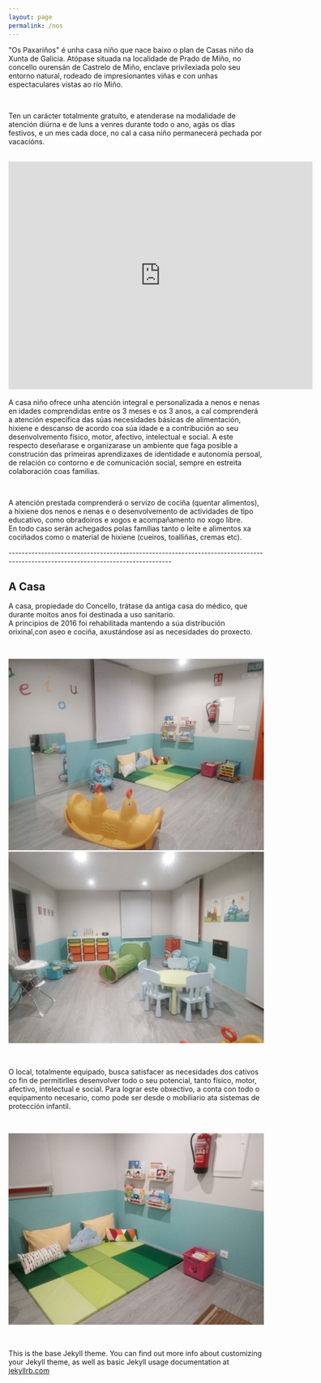 ```yaml
---
layout: page
permalink: /nos
---
```




<p>
   "Os Paxariños" é unha casa niño que nace baixo o plan de Casas niño da Xunta de Galicia. Atópase situada na
   localidade de Prado de Miño, no concello ourensán de Castrelo de Miño, enclave privilexiada polo seu entorno
   natural, rodeado de impresionantes viñas e con unhas espectaculares vistas ao río Miño.
</p>

<br>

<p>
    Ten un carácter totalmente gratuíto, e atenderase na modalidade de atención diúrna e de luns a venres durante todo o
    ano, agás os días festivos, e un mes cada doce, no cal a casa niño permanecerá pechada por vacacións.
</p>

<br>

<iframe src="https://www.google.com/maps/embed?pb=!1m18!1m12!1m3!1d1474.973949667828!2d-8.057107192752396!3d42.322309996102405!2m3!1f0!2f0!3f0!3m2!1i1024!2i768!4f13.1!3m3!1m2!1s0xd2ff4235d0a8277%3A0x7c44e3314e0c11a0!2sLugar+Prado%2C+11%2C+32430%2C+Ourense!5e0!3m2!1ses!2ses!4v1489060676934" width="600" height="450" frameborder="0" style="border:0" allowfullscreen></iframe>

<br>

<p>
    A casa niño ofrece unha atención integral e personalizada a nenos e nenas en idades comprendidas entre os 3 meses
    e os 3 anos, a cal comprenderá a atención específica das súas necesidades básicas de alimentación, hixiene e descanso
    de acordo coa súa idade e a contribución ao seu desenvolvemento físico, motor, afectivo, intelectual e social. A este
    respecto deseñarase e organizarase un ambiente que faga posible a construción das primeiras aprendizaxes de identidade
    e autonomía persoal, de relación co contorno e de comunicación social, sempre en estreita colaboración coas familias.
</p>

<br>

<p>
    A atención prestada comprenderá o servizo de cociña (quentar alimentos), a hixiene dos nenos e nenas e o
    desenvolvemento de actividades de tipo educativo, como obradoiros e xogos e acompañamento no xogo libre.<br> En todo
    caso serán achegados polas familias tanto o leite e alimentos xa cociñados como o material de hixiene (cueiros,
    toalliñas, cremas etc).
</p>
--------------------------------------------------------------------------------------------------------------------------------

<p>
    <h2 class="sub_title">A Casa</h2>
</p>
<p>
    A casa, propiedade do Concello, trátase da antiga casa do médico, que durante moitos anos foi destinada a uso
    sanitario.<br>    A principios de 2016 foi rehabilitada mantendo a súa distribución orixinal,con aseo e cociña,
    axustándose así as necesidades do proxecto.<br>
</p>

<br>

<p>
    <div class="row">
        <div class="col-6">
            <img class="u-max-full-width" src="/assets/www/nos/IMG-20161117-WA0006.jpg" />
        </div>
        <div class="col-6">
            <img class="u-max-full-width" src="/assets/www/nos/IMG-20161117-WA0007.jpg" />
        </div>
    </div>
</p>

<br>

<p>
    O local, totalmente equipado, busca satisfacer as necesidades dos cativos co fin de permitirlles desenvolver todo
    o seu potencial, tanto físico, motor, afectivo, intelectual e social. Para lograr este obxectivo, a conta con todo
    o equipamento necesario, como pode ser desde o mobiliario ata sistemas de protección infantil.<br>
</p>

<br>

<p>
    <div class="row">
        <div class="col-12">
            <img class="u-max-full-width" src="/assets/www/nos/IMG-20161116-WA0005.jpg" />
        </div>
    </div>
</p>

<br>






This is the base Jekyll theme. You can find out more info about customizing your Jekyll theme, as well as basic Jekyll usage documentation at [jekyllrb.com](http://jekyllrb.com/)